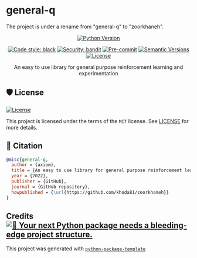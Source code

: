 # general-q

The project is under a rename from "general-q" to "zoorkhaneh".

<div align="center">

[![Python Version](https://img.shields.io/pypi/pyversions/general-q.svg)](https://pypi.org/project/general-q/)

[![Code style: black](https://img.shields.io/badge/code%20style-black-000000.svg)](https://github.com/psf/black)
[![Security: bandit](https://img.shields.io/badge/security-bandit-green.svg)](https://github.com/PyCQA/bandit)
[![Pre-commit](https://img.shields.io/badge/pre--commit-enabled-brightgreen?logo=pre-commit&logoColor=white)](https://github.com/khoda81/zoorkhaneh/blob/master/.pre-commit-config.yaml)
[![Semantic Versions](https://img.shields.io/badge/%20%20%F0%9F%93%A6%F0%9F%9A%80-semantic--versions-e10079.svg)](https://github.com/khoda81/zoorkhaneh/releases)
[![License](https://img.shields.io/github/license/khoda81/zoorkhaneh)](https://github.com/khoda81/zoorkhaneh/blob/master/LICENSE)

An easy to use library for general purpose reinforcement learning and experimentation

</div>

## 🛡 License

[![License](https://img.shields.io/github/license/khoda81/zoorkhaneh)](https://github.com/khoda81/zoorkhaneh/blob/master/LICENSE)

This project is licensed under the terms of the `MIT` license.
See [LICENSE](https://github.com/khoda81/zoorkhaneh/blob/master/LICENSE) for more details.

## 📃 Citation

```bibtex
@misc{general-q,
  author = {axiom},
  title = {An easy to use library for general purpose reinforcement learning and experimentation},
  year = {2022},
  publisher = {GitHub},
  journal = {GitHub repository},
  howpublished = {\url{https://github.com/khoda81/zoorkhaneh}}
}
```

## Credits [![🚀 Your next Python package needs a bleeding-edge project structure.](https://img.shields.io/badge/python--package--template-%F0%9F%9A%80-brightgreen)](https://github.com/TezRomacH/python-package-template)

This project was generated with [`python-package-template`](https://github.com/TezRomacH/python-package-template)
